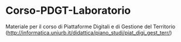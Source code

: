 # Corso-PDGT-Laboratorio
Materiale per il corso di Piattaforme Digitali e di Gestione del Territorio (http://informatica.uniurb.it/didattica/piano_studi/piat_digi_gest_terr/)
